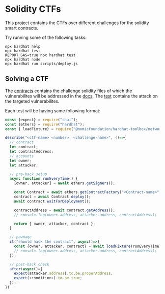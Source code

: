# Solidity CTFs

This project contains the CTFs over different challenges for the solidity smart contracts.

Try running some of the following tasks:

```shell
npx hardhat help
npx hardhat test
REPORT_GAS=true npx hardhat test
npx hardhat node
npx hardhat run scripts/deploy.js
```

## Solving a CTF
The [contracts](/Users/prasoonpatel/Desktop/Prasoon/Blockchain/CTFs/contracts) contains the challenge solidity files of which the vulnerabilites will be addressed in the [docs](/Users/prasoonpatel/Desktop/Prasoon/Blockchain/CTFs/docs). The [test](/Users/prasoonpatel/Desktop/Prasoon/Blockchain/CTFs/test) contains the attack on the targeted vulnerabilites.

Each test will be having same following format:

```javascript
const {expect} = require("chai");
const {ethers} = require("hardhat");
const { loadFixture} = require("@nomicfoundation/hardhat-toolbox/network-helpers");

describe("<ctf-name> <number>: <challenge-name>", ()=>{
  // contract
  let contract;
  let contractAddress;
  // accounts
  let owner;
  let attacker;

  // pre-hack setup
  async function runEveryTime() {
    [owner, attacker] = await ethers.getSigners();

    const Contract = await ethers.getContractFactory("<Contract-name>", owner);
    contract = await Contract.deploy();
    await contract.waitForDeployment();

    contractAddress = await contract.getAddress();
    // console.log(owner.address, attacker.address, contractAddress);

    return { owner, attacker, contract };
  }

  // pawnage
  it("should hack the contract", async()=>{
    const {owner, attacker, contract} = await loadFixture(runEveryTime);
    // console.log(owner.address, attacker.address, contractAddress);
  });

  // post-hack check
  after(async()={
    expect(attacker.address).to.be.properAddress;
    expect(<condition>).to.be.true;
  });
})
```
